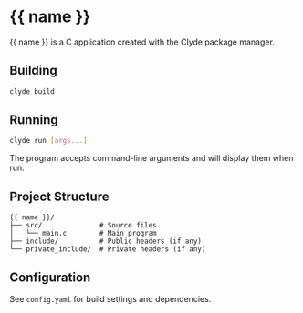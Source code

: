 # {{ name }}

{{ name }} is a C application created with the Clyde package manager.

## Building

```bash
clyde build
```

## Running

```bash
clyde run [args...]
```

The program accepts command-line arguments and will display them when run.

## Project Structure

```
{{ name }}/
├── src/              # Source files
│   └── main.c        # Main program
├── include/          # Public headers (if any)
└── private_include/  # Private headers (if any)
```

## Configuration

See `config.yaml` for build settings and dependencies. 